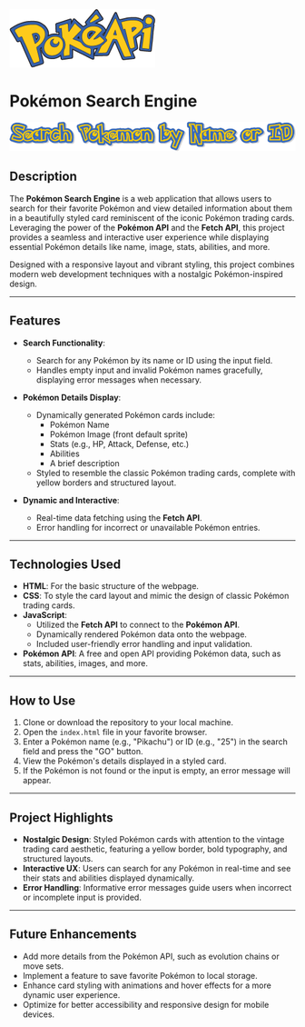 ![Pokemon API image](./assets/logo-img.png)

# Pokémon Search Engine

![Pokemon font with information](./assets/logo-info.png)

## Description
The **Pokémon Search Engine** is a web application that allows users to search for their favorite Pokémon and view detailed information about them in a beautifully styled card reminiscent of the iconic Pokémon trading cards. Leveraging the power of the **Pokémon API** and the **Fetch API**, this project provides a seamless and interactive user experience while displaying essential Pokémon details like name, image, stats, abilities, and more.

Designed with a responsive layout and vibrant styling, this project combines modern web development techniques with a nostalgic Pokémon-inspired design.

---

## Features
- **Search Functionality**:
  - Search for any Pokémon by its name or ID using the input field.
  - Handles empty input and invalid Pokémon names gracefully, displaying error messages when necessary.

- **Pokémon Details Display**:
  - Dynamically generated Pokémon cards include:
    - Pokémon Name
    - Pokémon Image (front default sprite)
    - Stats (e.g., HP, Attack, Defense, etc.)
    - Abilities
    - A brief description
  - Styled to resemble the classic Pokémon trading cards, complete with yellow borders and structured layout.

- **Dynamic and Interactive**:
  - Real-time data fetching using the **Fetch API**.
  - Error handling for incorrect or unavailable Pokémon entries.

---

## Technologies Used
- **HTML**: For the basic structure of the webpage.
- **CSS**: To style the card layout and mimic the design of classic Pokémon trading cards.
- **JavaScript**:
  - Utilized the **Fetch API** to connect to the **Pokémon API**.
  - Dynamically rendered Pokémon data onto the webpage.
  - Included user-friendly error handling and input validation.
- **Pokémon API**: A free and open API providing Pokémon data, such as stats, abilities, images, and more.

---

## How to Use
1. Clone or download the repository to your local machine.
2. Open the `index.html` file in your favorite browser.
3. Enter a Pokémon name (e.g., "Pikachu") or ID (e.g., "25") in the search field and press the "GO" button.
4. View the Pokémon's details displayed in a styled card.
5. If the Pokémon is not found or the input is empty, an error message will appear.

---

## Project Highlights
- **Nostalgic Design**: Styled Pokémon cards with attention to the vintage trading card aesthetic, featuring a yellow border, bold typography, and structured layouts.
- **Interactive UX**: Users can search for any Pokémon in real-time and see their stats and abilities displayed dynamically.
- **Error Handling**: Informative error messages guide users when incorrect or incomplete input is provided.

---

## Future Enhancements
- Add more details from the Pokémon API, such as evolution chains or move sets.
- Implement a feature to save favorite Pokémon to local storage.
- Enhance card styling with animations and hover effects for a more dynamic user experience.
- Optimize for better accessibility and responsive design for mobile devices.
